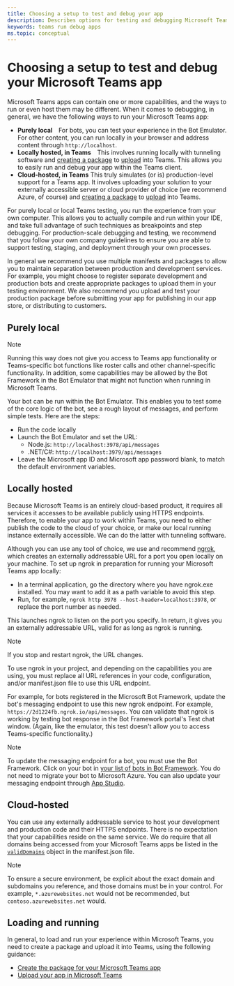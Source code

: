 ```yaml
---
title: Choosing a setup to test and debug your app
description: Describes options for testing and debugging Microsoft Teams apps
keywords: teams run debug apps
ms.topic: conceptual
---
```


# Choosing a setup to test and debug your Microsoft Teams app

Microsoft Teams apps can contain one or more capabilities, and the ways to run or even host them may be different. When it comes to debugging, in general, we have the following ways to run your Microsoft Teams app:

* **Purely local**&emsp;For bots, you can test your experience in the Bot Emulator. For other content, you can run locally in your browser and address content through `http://localhost`.
* **Locally hosted, in Teams**&emsp;This involves running locally with tunneling software and [creating a package](~/concepts/build-and-test/apps-package.md) to [upload](~/concepts/deploy-and-publish/apps-upload.md) into Teams. This allows you to easily run and debug your app within the Teams client.
* **Cloud-hosted, in Teams** This truly simulates (or is) production-level support for a Teams app. It involves uploading your solution to your externally accessible server or cloud provider of choice (we recommend Azure, of course) and [creating a package](~/concepts/build-and-test/apps-package.md) to [upload](~/concepts/deploy-and-publish/apps-upload.md) into Teams.

For purely local or local Teams testing, you run the experience from your own computer. This allows you to actually compile and run within your IDE, and take full advantage of such techniques as breakpoints and step debugging. For production-scale debugging and testing, we recommend that you follow your own company guidelines to ensure you are able to support testing, staging, and deployment through your own processes.

In general we recommend you use multiple manifests and packages to allow you to maintain separation between production and development services. For example, you might choose to register separate development and production bots and create appropriate packages to upload them in your testing environment. We also recommend you upload and test your production package before submitting your app for publishing in our app store, or distributing to customers.

## Purely local

> [!NOTE]
> Running this way does not give you access to Teams app functionality or Teams-specific bot functions like roster calls and other channel-specific functionality. In addition, some capabilities may be allowed by the Bot Framework in the Bot Emulator that might not function when running in Microsoft Teams.

Your bot can be run within the Bot Emulator. This enables you to test some of the core logic of the bot, see a rough layout of messages, and perform simple tests. Here are the steps:

* Run the code locally
* Launch the Bot Emulator and set the URL:
  * Node.js: `http://localhost:3978/api/messages`
  * .NET/C#: `http://localhost:3979/api/messages`
* Leave the Microsoft app ID and Microsoft app password blank, to match the default environment variables.

## Locally hosted

Because Microsoft Teams is an entirely cloud-based product, it requires all services it accesses to be available publicly using HTTPS endpoints. Therefore, to enable your app to work within Teams, you need to either publish the code to the cloud of your choice, or make our local running instance externally accessible. We can do the latter with tunneling software.

Although you can use any tool of choice, we use and recommend [ngrok](https://ngrok.com/download), which creates an externally addressable URL for a port you open locally on your machine. To set up ngrok in preparation for running your Microsoft Teams app locally:

* In a terminal application, go the directory where you have ngrok.exe installed. You may want to add it as a path variable to avoid this step.
* Run, for example, `ngrok http 3978 --host-header=localhost:3978`, or replace the port number as needed.

This launches ngrok to listen on the port you specify. In return, it gives you an externally addressable URL, valid for as long as ngrok is running.

> [!NOTE]
> If you stop and restart ngrok, the URL changes.

To use ngrok in your project, and depending on the capabilities you are using, you must replace all URL references in your code, configuration, and/or manifest.json file to use this URL endpoint.

For example, for bots registered in the Microsoft Bot Framework, update the bot's messaging endpoint to use this new ngrok endpoint. For example, `https://2d1224fb.ngrok.io/api/messages`. You can validate that ngrok is working by testing bot response in the Bot Framework portal's Test chat window. (Again, like the emulator, this test doesn't allow you to access Teams-specific functionality.)

> [!NOTE]
> To update the messaging endpoint for a bot, you must use the Bot Framework. Click on your bot in [your list of bots in Bot Framework](https://dev.botframework.com/bots). You do not need to migrate your bot to Microsoft Azure. You can also update your messaging endpoint through [App Studio](~/concepts/build-and-test/app-studio-overview.md).

## Cloud-hosted

You can use any externally addressable service to host your development and production code and their HTTPS endpoints. There is no expectation that your capabilities reside on the same service. We do require that all domains being accessed from your Microsoft Teams apps be listed in the [`validDomains`](~/resources/schema/manifest-schema.md#validdomains) object in the manifest.json file.

> [!NOTE]
> To ensure a secure environment, be explicit about the exact domain and subdomains you reference, and those domains must be in your control. For example, `*.azurewebsites.net` would not be recommended, but `contoso.azurewebsites.net` would.

## Loading and running

In general, to load and run your experience within Microsoft Teams, you need to create a package and upload it into Teams, using the following guidance:

* [Create the package for your Microsoft Teams app](~/concepts/build-and-test/apps-package.md)
* [Upload your app in Microsoft Teams](~/concepts/deploy-and-publish/apps-upload.md)
